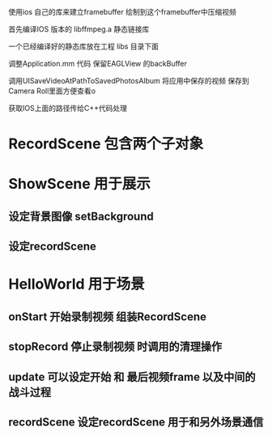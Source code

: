 使用ios 自己的库来建立framebuffer 绘制到这个framebuffer中压缩视频


首先编译IOS 版本的 libffmpeg.a 静态链接库

一个已经编译好的静态库放在工程 libs 目录下面

调整Application.mm 代码 保留EAGLView 的backBuffer

调用UISaveVideoAtPathToSavedPhotosAlbum 将应用中保存的视频 保存到 Camera Roll里面方便查看o


获取IOS上面的路径传给C++代码处理


RecordScene 包含两个子对象
====

ShowScene  用于展示
=======
设定背景图像 setBackground
-------
设定recordScene  
-------

HelloWorld  用于场景
======
onStart 开始录制视频 组装RecordScene
------
stopRecord 停止录制视频 时调用的清理操作
------
update  可以设定开始 和 最后视频frame 以及中间的战斗过程 
------
recordScene 设定recordScene 用于和另外场景通信
------



